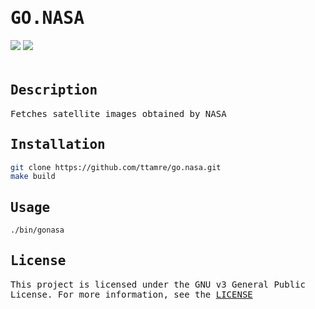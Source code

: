 <h1 style="font-family:monospace">GO.NASA</h1>
<div style="padding-bottom:20px">
    <img src="https://img.shields.io/badge/go-1.22.0-blue" />
    <img src="https://img.shields.io/badge/license-GPL%20v3-grey" />
</div>

<!-- DESCRIPTION -->
<h2 style="font-family:monospace">Description</h2>
<p style="font-family:monospace">Fetches satellite images obtained by NASA</p>

<!-- INSTALLATION -->
<h2 style="font-family:monospace">Installation</h2>

```bash
git clone https://github.com/ttamre/go.nasa.git
make build
```

<!-- USAGE -->
<h2 style="font-family:monospace">Usage</h2>

```bash
./bin/gonasa
```

<!-- LICENSE -->
<h2 style="font-family:monospace">License</h2>
<p style="font-family:monospace">This project is licensed under the GNU v3 General Public License. For more information, see the <a href="LICENSE">LICENSE</a></p>